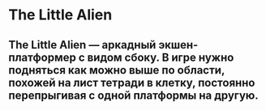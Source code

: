 # **The Little Alien**

## The Little Alien — аркадный экшен-платформер с видом сбоку. В игре нужно подняться как можно выше по области, похожей на лист тетради в клетку, постоянно перепрыгивая с одной платформы на другую.

